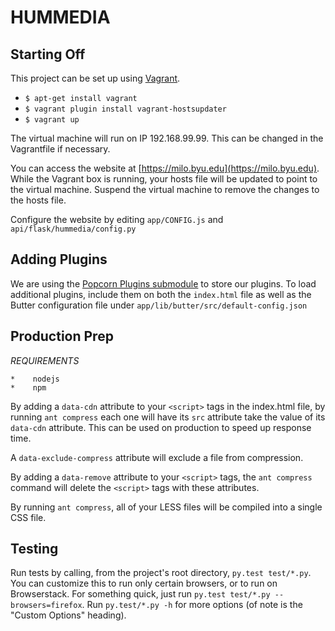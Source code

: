 HUMMEDIA
=========

Starting Off
--------------
This project can be set up using [Vagrant](http://docs.vagrantup.com/v2/).

* `$ apt-get install vagrant`
* `$ vagrant plugin install vagrant-hostsupdater`
* `$ vagrant up`

The virtual machine will run on IP 192.168.99.99. This can be changed in the Vagrantfile if necessary.

You can access the website at [https://milo.byu.edu](https://milo.byu.edu). While the Vagrant box is running,
your hosts file will be updated to point to the virtual machine. Suspend the virtual machine to remove the changes
to the hosts file.

Configure the website by editing `app/CONFIG.js` and
`api/flask/hummedia/config.py`

Adding Plugins
-----------------------
We are using the [Popcorn Plugins submodule](https://bitbucket.org/htrscdev/popcorn-plugins) to store our plugins. To load additional plugins,
include them on both the `index.html` file as well as the Butter configuration file under `app/lib/butter/src/default-config.json`

Production Prep
------------------------
*REQUIREMENTS*

    *    nodejs
    *    npm

By adding a `data-cdn` attribute to your `<script>` tags in the index.html file, 
by running `ant compress` each one will have its `src` attribute take the value of
its `data-cdn` attribute. This can be used on production to speed up response time.

A `data-exclude-compress` attribute will exclude a file from compression.

By adding a `data-remove` attribute to your `<script>` tags, the `ant compress` command
will delete the `<script>` tags with these attributes.

By running `ant compress`, all of your LESS files will be compiled into a single CSS file.

Testing
-------

Run tests by calling, from the project's root directory, `py.test test/*.py`.
You can customize this to run only certain browsers, or to run on Browserstack.
For something quick, just run `py.test test/*.py --browsers=firefox`. Run
`py.test/*.py -h` for more options (of note is the "Custom Options" heading).
